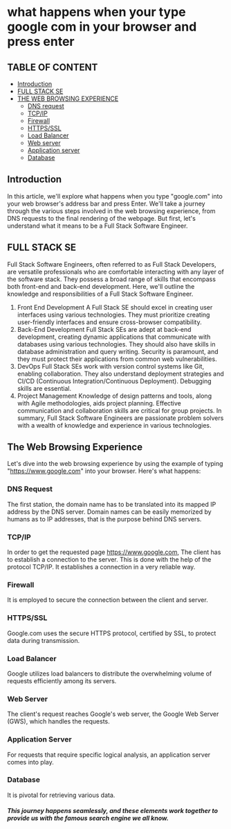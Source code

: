 # what happens when your type google com in your browser and press enter

## TABLE OF CONTENT
- [Introduction](#Introduction)
- [FULL STACK SE](#FSSE)
- [THE WEB BROWSING EXPERIENCE](#BrowsingExperience)
	- [DNS request](#DNS_Request)
	- [TCP/IP](#TCP_IP)
	- [Firewall](#Firewall)
	- [HTTPS/SSL](#HTTPS)
	- [Load Balancer](#Balancer)
	- [Web server](#WebServer)
	- [Application server](#AppServer)
	- [Database](#Database)
## Introduction <a name="Introduction"></a>
In this article, we'll explore what happens when you type "google.com" into your web browser's address bar and press Enter. We'll take a journey through the various steps involved in the web browsing experience, from DNS requests to the final rendering of the webpage. But first, let's understand what it means to be a Full Stack Software Engineer.
## FULL STACK SE <a name="FSSE"></a>
Full Stack Software Engineers, often referred to as Full Stack Developers, are versatile professionals who are comfortable interacting with any layer of the software stack. They possess a broad range of skills that encompass both front-end and back-end development. Here, we'll outline the knowledge and responsibilities of a Full Stack Software Engineer.
1. Front End Development A Full Stack SE should excel in creating user interfaces using various technologies. They must prioritize creating user-friendly interfaces and ensure cross-browser compatibility.
2. Back-End Development Full Stack SEs are adept at back-end development, creating dynamic applications that communicate with databases using various technologies. They should also have skills in database administration and query writing. Security is paramount, and they must protect their applications from common web vulnerabilities.
3. DevOps Full Stack SEs work with version control systems like Git, enabling collaboration. They also understand deployment strategies and CI/CD (Continuous Integration/Continuous Deployment). Debugging skills are essential.
4. Project Management Knowledge of design patterns and tools, along with Agile methodologies, aids project planning. Effective communication and collaboration skills are critical for group projects.
In summary, Full Stack Software Engineers are passionate problem solvers with a wealth of knowledge and experience in various technologies.
## The Web Browsing Experience <a name="BrowsingExperience"></a>
Let's dive into the web browsing experience by using the example of typing "https://www.google.com" into your browser. Here's what happens:
### DNS Request <a name="DNS_Request"></a>
The first station, the domain name has to be translated into its mapped IP address by the DNS server. Domain names can be easily memorized by humans as to IP addresses, that is the purpose behind DNS servers.
### TCP/IP <a name="TCP_IP"></a>
In order to get the requested page https://www.google.com, The client has to establish a connection to the server. This is done with the help of the protocol TCP/IP. It establishes a connection in a very reliable way.
### Firewall <a name="Firewall"></a>
It is employed to secure the connection between the client and server.
### HTTPS/SSL <a name="HTTPS"></a>
Google.com uses the secure HTTPS protocol, certified by SSL, to protect data during transmission.
### Load Balancer
Google utilizes load balancers to distribute the overwhelming volume of requests efficiently among its servers.
### Web Server <a name="WebServer"></a>
The client's request reaches Google's web server, the Google Web Server (GWS), which handles the requests.
### Application Server <a name="AppServer"></a>
For requests that require specific logical analysis, an application server comes into play.
### Database <a name="Database"></a>
It is pivotal for retrieving various data.

##### This journey happens seamlessly, and these elements work together to provide us with the famous search engine we all know.
